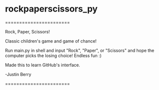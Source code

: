 # rockpaperscissors_py
=======================

Rock, Paper, Scissors!

Classic children's game and game of chance!

Run main.py in shell and input "Rock", "Paper", or "Scissors" and hope the computer picks the losing choice!
Endless fun :)

Made this to learn GitHub's interface.

-Justin Berry

=======================
